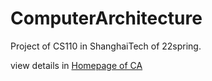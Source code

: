 # ComputerArchitecture

Project of CS110 in ShanghaiTech of 22spring.

view details in [Homepage of CA](https://robotics.shanghaitech.edu.cn/courses/ca/22s/)